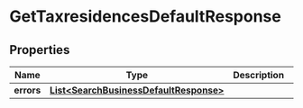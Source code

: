 

# GetTaxresidencesDefaultResponse


## Properties

| Name | Type | Description | Notes |
|------------ | ------------- | ------------- | -------------|
|**errors** | [**List&lt;SearchBusinessDefaultResponse&gt;**](SearchBusinessDefaultResponse.md) |  |  [optional] |



